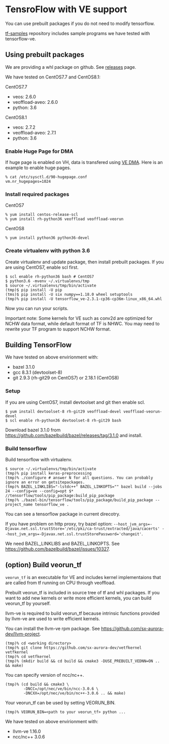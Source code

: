 # TensroFlow with VE support

You can use prebuilt packages if you do not need to modify tensorflow.

[tf-samples](https://github.com/sx-aurora-dev/tf-samples) repository includes sample programs we have tested with tensorflow-ve.

## Using prebuilt packages

We are providing a whl package on github. See [releases](https://github.com/sx-aurora-dev/tensorflow/releases) page.

We have tested on CentOS7.7 and CentOS8.1:

CentOS7.7

- veos: 2.6.0
- veoffload-aveo: 2.6.0
- python: 3.6

CentOS8.1

- veos: 2.7.2
- veoffload-aveo: 2.7.1
- python: 3.6

### Enable Huge Page for DMA

If huge page is enabled on VH, data is transfered using [VE
DMA](https://veos-sxarr-nec.github.io/libsysve/group__vedma.html).  Here is an
example to enable huge pages.

    % cat /etc/sysctl.d/90-hugepage.conf
    vm.nr_hugepages=1024

### Install required packages

CentOS7

```
% yum install centos-release-scl
% yum install rh-python36 veoffload veoffload-veorun
```

CentOS8

```
% yum install python36 python36-devel
```


### Create virtualenv with python 3.6

Create virtualenv and update package, then install prebuilt packages.  If you
are using CentOS7, enable scl first.

```
$ scl enable rh-python36 bash # CentOS7
$ python3.6 -mvenv ~/.virtualenvs/tmp
$ source ~/.virtualenvs/tmp/bin/activate
(tmp)$ pip install -U pip
(tms)$ pip install -U six numpy==1.18.0 wheel setuptools
(tmp)% pip install -U tensorflow_ve-2.3.1-cp36-cp36m-linux_x86_64.whl
```

Now you can run your scripts.

Important note: Some kernels for VE such as conv2d are optimized for NCHW data
format, while default format of TF is NHWC.  You may need to rewrite your TF
program to support NCHW format.


## Building TensorFlow

We have tested on above envirionment with:

- bazel 3.1.0
- gcc 8.3.1 (devtoolset-8)
- git 2.9.3 (rh-git29 on CentOS7) or 2.18.1 (CentOS8)


### Setup

If you are using CentOS7, install devtoolset and git then enable scl.

```
$ yum install devtoolset-8 rh-git29 veoffload-devel veoffload-veorun-devel
$ scl enable rh-python36 devtoolset-8 rh-git29 bash
```

Download bazel 3.1.0 from <https://github.com/bazelbuild/bazel/releases/tag/3.1.0> and install.

### Build tensorflow

Build tensorflow with virtualenv.

```
$ source ~/.virtualenvs/tmp/bin/activate
(tmp)% pip install keras-preprocessing
(tmp)% ./configure # answer N for all questions. You can probably ignore an error on getsitepackages.
(tmp)% BAZEL_LINKLIBS="-lstdc++" BAZEL_LINKOPTS="" bazel build --jobs 24 --config=ve --config=opt $* //tensorflow/tools/pip_package:build_pip_package
(tmp)% ./bazel-bin/tensorflow/tools/pip_package/build_pip_package --project_name tensorflow_ve .
```

You can see a tensorflow package in current direcotry.

If you have problem on http proxy, try bazel option:
`--host_jvm_args=-Djavax.net.ssl.trustStore='/etc/pki/ca-trust/extracted/java/cacerts'
--host_jvm_args=-Djavax.net.ssl.trustStorePassword='changeit'`.

We need BAZEL_LINKLIBS and BAZEL_LINKOPTS. See https://github.com/bazelbuild/bazel/issues/10327.

## (option) Build veorun_tf

`veorun_tf` is an executable for VE and includes kernel implementaions that are
called from tf running on CPU through veoffload.

Prebuilt veorun_tf is included in source tree of tf and whl packages. If you
want to add new kernels or write more efficient kernels, you can build
veorun_tf by yourself.

llvm-ve is required to build veorun_tf because intrinsic functions provided by
llvm-ve are used to write efficient kernels.

You can install the llvm-ve rpm package. See
https://github.com/sx-aurora-dev/llvm-project.

```
(tmp)% cd <working directory>
(tmp)% git clone https://github.com/sx-aurora-dev/vetfkernel vetfkernel
(tmp)% cd vetfkernel
(tmp)% (mkdir build && cd build && cmake3 -DUSE_PREBUILT_VEDNN=ON .. && make)
```

You can specify version of ncc/nc++.

```
(tmp)% (cd build && cmake3 \
        -DNCC=/opt/nec/ve/bin/ncc-3.0.6 \
        -DNCXX=/opt/nec/ve/bin/nc++-3.0.6 .. && make)
```

Your veorun_tf can be used by setting VEORUN_BIN.

```
(tmp)% VEORUN_BIN=<path to your veorun_tf> python ...
```

We have tested on above envirionment with:

- llvm-ve 1.16.0
- ncc/nc++ 3.0.6

